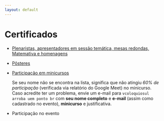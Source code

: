 ```yaml
---
layout: default
---
```


<h1 class="display-5 mb-3">
Certificados
</h1>

- [Plenaristas, apresentadores em sessão temática, mesas redondas, Matemativa e homenagens](../assets/certificados/palestrantes.pdf)
- [Pôsteres](../assets/certificados/posteres.pdf)
- [Participação em minicursos](../assets/certificados/participacao-minicursos.pdf)

  Se seu nome não se encontra na lista, significa que não atingiu _60% de participação_ (verificada via relatório do Google Meet) no minicurso. Caso acredite ter um problema, envie um e-mail para `vcoloquiosul arroba uem ponto br` com **seu nome completo** e **e-mail** (assim como cadastrado no evento), **minicurso** e justificativa.

- Participação no evento
